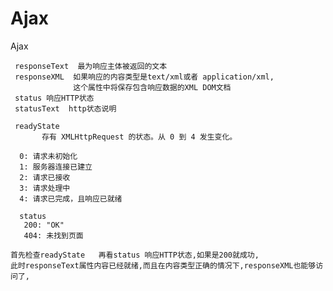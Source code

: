 # Ajax
Ajax
   
     responseText  最为响应主体被返回的文本
     responseXML  如果响应的内容类型是text/xml或者 application/xml,
                  这个属性中将保存包含响应数据的XML DOM文档                      
     status 响应HTTP状态
     statusText  http状态说明
    
     readyState	
		   存有 XMLHttpRequest 的状态。从 0 到 4 发生变化。
		
      0: 请求未初始化
      1: 服务器连接已建立
      2: 请求已接收
      3: 请求处理中
      4: 请求已完成，且响应已就绪

      status	
       200: "OK"
       404: 未找到页面
     
    首先检查readyState   再看status 响应HTTP状态,如果是200就成功,
    此时responseText属性内容已经就绪,而且在内容类型正确的情况下,responseXML也能够访问了,
     
    







